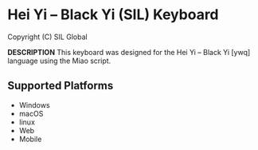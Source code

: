 Hei Yi – Black Yi (SIL) Keyboard
=====================

Copyright (C) SIL Global

__DESCRIPTION__
This keyboard was designed for the Hei Yi – Black Yi [ywq] language using the Miao script.

Supported Platforms
-------------------
 * Windows
 * macOS
 * linux
 * Web
 * Mobile
 
